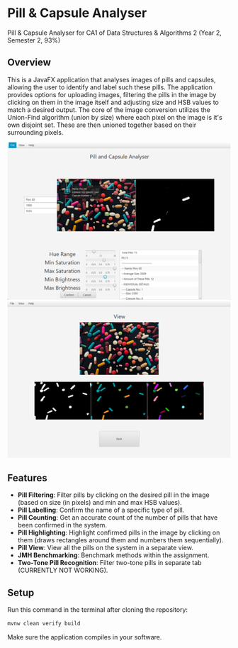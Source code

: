 # Pill &amp; Capsule Analyser
Pill &amp; Capsule Analyser for CA1 of Data Structures &amp; Algorithms 2 (Year 2, Semester 2, 93%)

## Overview
This is a JavaFX application that analyses images of pills and capsules, allowing the user to identify and label such these pills. The application provides options for uploading images, filtering the pills in the image by clicking on them in the image itself and adjusting size and HSB values to match a desired output.
The core of the image conversion utilizes the Union-Find algorithm (union by size) where each pixel on the image is it's own disjoint set. These are then unioned together based on their surrounding pixels.

![Dashboard](./PillAndCapsuleImages/readme-pic1.png)
![Dashboard](./PillAndCapsuleImages/readme-pic2.png)

## Features
- **Pill Filtering**: Filter pills by clicking on the desired pill in the image (based on size (in pixels) and min and max HSB values).
- **Pill Labelling**: Confirm the name of a specific type of pill.
- **Pill Counting**: Get an accurate count of the number of pills that have been confirmed in the system.
- **Pill Highlighting**: Highlight confirmed pills in the image by clicking on them (draws rectangles around them and numbers them sequentially).
- **Pill View**: View all the pills on the system in a separate view.
- **JMH Benchmarking**: Benchmark methods within the assignment.
- **Two-Tone Pill Recognition**: Filter two-tone pills in separate tab (CURRENTLY NOT WORKING).

## Setup
Run this command in the terminal after cloning the repository:
  ```bash
  mvnw clean verify build 
  ```
Make sure the application compiles in your software.
